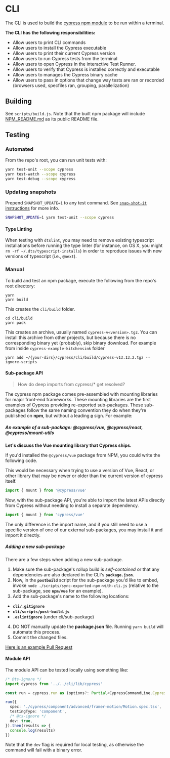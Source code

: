 # CLI

The CLI is used to build the [cypress npm module](https://www.npmjs.com/package/cypress) to be run within a terminal.

**The CLI has the following responsibilities:**

- Allow users to print CLI commands
- Allow users to install the Cypress executable
- Allow users to print their current Cypress version
- Allow users to run Cypress tests from the terminal
- Allow users to open Cypress in the interactive Test Runner.
- Allow users to verify that Cypress is installed correctly and executable
- Allow users to manages the Cypress binary cache
- Allow users to pass in options that change way tests are ran or recorded (browsers used, specfiles ran, grouping, parallelization)

## Building

See `scripts/build.js`. Note that the built npm package will include [NPM_README.md](NPM_README.md) as its public README file.

## Testing

### Automated

From the repo's root, you can run unit tests with:

```bash
yarn test-unit --scope cypress
yarn test-watch --scope cypress
yarn test-debug --scope cypress
```

### Updating snapshots

Prepend `SNAPSHOT_UPDATE=1` to any test command. See [`snap-shot-it` instructions](https://github.com/bahmutov/snap-shot-it#advanced-use) for more info.

```bash
SNAPSHOT_UPDATE=1 yarn test-unit --scope cypress
```

#### Type Linting

When testing with `dtslint`, you may need to remove existing typescript installations before running the type linter (for instance, on OS X, you might `rm -rf ~/.dts/typescript-installs`) in order to reproduce issues with new versions of typescript (i.e., `@next`).

### Manual

To build and test an npm package, execute the following from the repo's root directory:

```shell
yarn
yarn build
```

This creates the `cli/build` folder.

```shell
cd cli/build
yarn pack
```

This creates an archive, usually named `cypress-v<version>.tgz`. You can install this archive from other projects, but because there is no corresponding binary yet (probably), skip binary download. For example from inside `cypress-example-kitchensink` folder

```shell
yarn add ~/{your-dirs}/cypress/cli/build/cypress-v13.13.2.tgz --ignore-scripts
```

#### Sub-package API

> How do deep imports from cypress/* get resolved?

The cypress npm package comes pre-assembled with mounting libraries for major front-end frameworks. These mounting libraries are the first examples of Cypress providing re-exported sub-packages. These sub-packages follow the same naming convention they do when they're published on **npm**, but without a leading **`@`** sign. For example:

##### An example of a sub-package: @cypress/vue, @cypress/react, @cypress/mount-utils

**Let's discuss the Vue mounting library that Cypress ships.**

If you'd installed the `@cypress/vue` package from NPM, you could write the following code.

This would be necessary when trying to use a version of Vue, React, or other library that may be newer or older than the current version of cypress itself.

```js
import { mount } from '@cypress/vue'
```

Now, with the sub-package API, you're able to import the latest APIs directly from Cypress without needing to install a separate dependency.

```js
import { mount } from 'cypress/vue'
```

The only difference is the import name, and if you still need to use a specific version of one of our external sub-packages, you may install it and import it directly.

##### Adding a new sub-package

There are a few steps when adding a new sub-package.

1. Make sure the sub-package's rollup build is _self-contained_ or that any dependencies are also declared in the CLI's **`package.json`**.
2. Now, in the **`postbuild`** script for the sub-package you'd like to embed, invoke `node ./scripts/sync-exported-npm-with-cli.js` (relative to the sub-package, see **`npm/vue`** for an example).
3. Add the sub-package's name to the following locations:
  - **`cli/.gitignore`**
  - **`cli/scripts/post-build.js`**
  - **`.eslintignore`** (under cli/sub-package)
4. DO NOT manually update the **package.json** file. Running `yarn build` will automate this process.
5. Commit the changed files.

[Here is an example Pull Request](https://github.com/cypress-io/cypress/pull/20930/files#diff-21b1fe66043572c76c549a4fc5f186e9a69c330b186fc91116b9b70a4d047902)

#### Module API

The module API can be tested locally using something like:

```typescript
/* @ts-ignore */
import cypress from '../../cli/lib/cypress'

const run = cypress.run as (options?: Partial<CypressCommandLine.CypressRunOptions>) => Promise<CypressCommandLine.CypressRunResult | CypressCommandLine.CypressFailedRunResult>

run({
  spec: './cypress/component/advanced/framer-motion/Motion.spec.tsx',
  testingType: 'component',
  /* @ts-ignore */
  dev: true,
}).then(results => {
  console.log(results)
})
```

Note that the `dev` flag is required for local testing, as otherwise the command will fail with a binary error.
